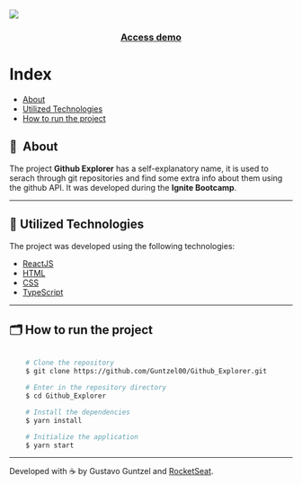 <h1>
    <img src="https://user-images.githubusercontent.com/50676988/193282877-b97b7463-6e16-48d1-abaf-940312273c2d.png"
</h1>


<h3 align="center">
    <a href="https://github-explorer-guntzel.vercel.app/">Access demo</a>
<h3 >

# Index

- [About](#-about)
- [Utilized Technologies](#-utilized-technologies)
- [How to run the project](#-how-to-run-the-project)

## 🔖&nbsp; About

The project **Github Explorer** has a self-explanatory name, it is used to serach through git repositories and find some extra info about them using the github API. It was developed during the **Ignite Bootcamp**.

---

## 🚀 Utilized Technologies

The project was developed using the following technologies:

- [ReactJS](https://reactjs.org)
- [HTML](https://developer.mozilla.org/en-US/docs/Web/HTML)
- [CSS](https://developer.mozilla.org/en-US/docs/Web/CSS)
- [TypeScript](https://www.typescriptlang.org/)

---

## 🗂 How to run the project

```bash

    # Clone the repository
    $ git clone https://github.com/Guntzel00/Github_Explorer.git

    # Enter in the repository directory
    $ cd Github_Explorer

    # Install the dependencies
    $ yarn install

    # Initialize the application
    $ yarn start
```

---

Developed with ☕️ by Gustavo Guntzel and <a href="https://www.rocketseat.com.br/">RocketSeat</a>.
